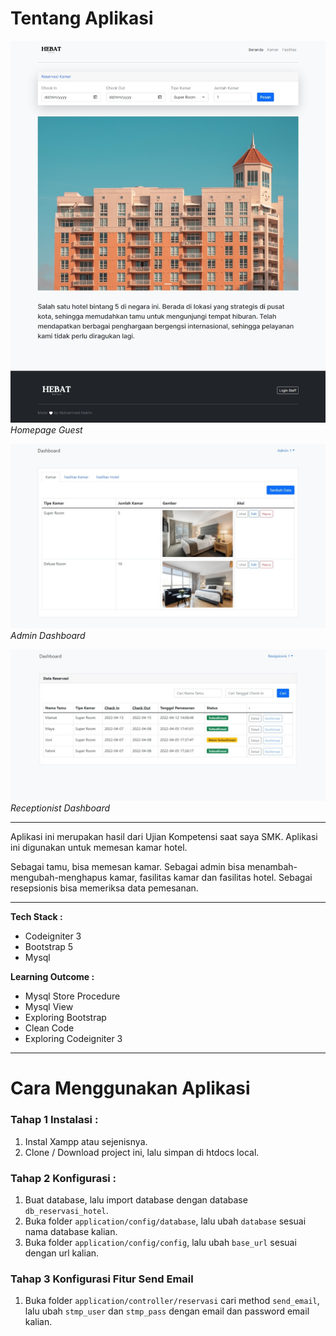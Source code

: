 
# Tentang Aplikasi

![Home Page](screenshot/beranda.jpeg)
*Homepage Guest*

![Admin Dashboard](screenshot/admin.jpeg)
*Admin Dashboard*

![Receptionist Dashboard](screenshot/resepsionis.jpeg)
*Receptionist Dashboard*

------------  

Aplikasi ini merupakan hasil dari Ujian Kompetensi saat saya SMK. Aplikasi ini digunakan untuk memesan kamar hotel. 

Sebagai tamu, bisa memesan kamar. Sebagai admin bisa menambah-mengubah-menghapus kamar, fasilitas kamar dan fasilitas hotel. Sebagai resepsionis bisa memeriksa data pemesanan.

------------  

**Tech Stack :**
+ Codeigniter 3
+ Bootstrap 5
+ Mysql

**Learning Outcome :**
+ Mysql Store Procedure
+ Mysql View
+ Exploring Bootstrap
+ Clean Code
+ Exploring Codeigniter 3

------------ 

# Cara Menggunakan Aplikasi

### Tahap 1 Instalasi :
1. Instal Xampp atau sejenisnya.
2. Clone / Download project ini, lalu simpan di htdocs local.

### Tahap 2 Konfigurasi :
1. Buat database, lalu import database dengan database `db_reservasi_hotel`.
2. Buka folder `application/config/database`, lalu ubah `database` sesuai nama database kalian.
3. Buka folder `application/config/config`, lalu ubah `base_url` sesuai dengan url kalian.

### Tahap 3 Konfigurasi Fitur Send Email
1. Buka folder `application/controller/reservasi` cari method `send_email`, lalu ubah `stmp_user` dan `stmp_pass` dengan email dan password email kalian.